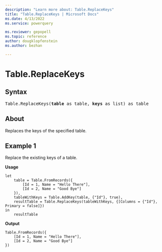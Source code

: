 ```yaml
---
description: "Learn more about: Table.ReplaceKeys"
title: "Table.ReplaceKeys | Microsoft Docs"
ms.date: 4/13/2022
ms.service: powerquery

ms.reviewer: gepopell
ms.topic: reference
author: dougklopfenstein
ms.author: bezhan

---
```

# Table.ReplaceKeys

## Syntax

<pre>
Table.ReplaceKeys(<b>table</b> as table, <b>keys</b> as list) as table
</pre>
  
## About

Replaces the keys of the specified table.

## Example 1

Replace the existing keys of a table.

**Usage**

```powerquery-m
let
    table = Table.FromRecords({
        [Id = 1, Name = "Hello There"],
        [Id = 2, Name = "Good Bye"]
    }),
    tableWithKeys = Table.AddKey(table, {"Id"}, true),
    resultTable = Table.ReplaceKeys(tableWithKeys, {[Columns = {"Id"}, Primary = false]})
in
    resultTable
```

**Output**

```powerquery-m
Table.FromRecords({
    [Id = 1, Name = "Hello There"],
    [Id = 2, Name = "Good Bye"]
})
```
